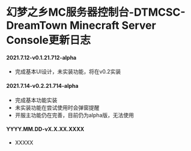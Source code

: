 # 幻梦之乡MC服务器控制台-DTMCSC-DreamTown Minecraft Server Console更新日志

#### 2021.7.12-v0.1.21.712-alpha
- 完成基本UI设计，未实装功能，将在v0.2实装

#### 2021.7.14-v0.2.21.714-alpha
- 完成基本功能实装
- 未实装功能在尝试使用时会弹窗提醒
- 开服主功能仍在完善，目前仍为alpha版，无法使用

#### YYYY.MM.DD-vX.X.XX.XXXX
- XXXXX
